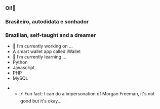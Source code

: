 ### Oi!👋
### Brasileiro, autodidata e sonhador
### Brazilian, self-taught and a dreamer
<!--
**jlcxavier/jlcxavier** is a ✨ _special_ ✨ repository because its `README.md` (this file) appears on your GitHub profile.-->

- 🔭 I’m currently working on ...
- A smart wallet app called iWallet
- 🌱 I’m currently learning ...
- Python
- Javascript
- PHP
- MySQL
<!--
- - 👯 I’m looking to collaborate on ...
 - 🤔 I’m looking for help with ...
- 💬 Ask me about ...
- 📫 How to reach me: ...
- 😄 Pronouns: ...
- -->
- - ⚡ Fun fact: I can do a impersonation of Morgan Freeman, it's not good but it's okay...
 
